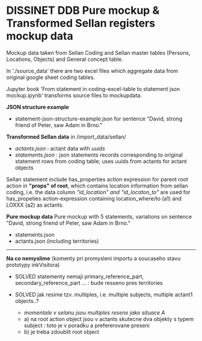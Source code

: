 # DISSINET DDB Pure mockup & Transformed Sellan registers mockup data
Mockup data taken from Sellan Coding and Sellan master tables (Persons, Locations, Objects) and General concept table.

In './source_data' there are two excel files which aggregate data from original google sheet coding tables.

Jupyter book 'From statement in coding-excel-table  to statement json mockup.ipynb' transforms source files to mockupdata.

__JSON structure example__
* statement-json-structure-example.json  for sentence "David, strong friend of Peter, saw Adam in Brno."

__Transformed Sellan data__  in  /import_data/sellan/
* *actants.json*  :  actant data with *uuids*
* *statements.json* : json statements records corresponding to original statement rows from coding table; uses uuids from actants for actant objects 

Sellan statement include has_properties action expression for parent root action in __"props" of root__, which contains location information from sellan coding, i.e.  the data column *"id_location" and "id_locaton_to"*  are used for has_propeties action-expression containing location_where/to (a1) and  LOXXX (a2)  as actants. 


__Pure mockup data__
Pure mockup with 5 statements, variations on sentence "David, strong friend of Peter, saw Adam in Brno."

* statements.json
* actants.json (including territories)


------------

__Na co nemyslime__
(komenty pri promysleni importu a soucaseho stavu prototypy inkVisitora)

* SOLVED statementy nemaji  primary_reference_part, secondary_reference_part ... : bude resseno pres territories

* SOLVED jak resime tzv. multiples, i.e. multiple subjects, multiple actant1 objects..?
  * *momentale v selanu jsou multiples resene jako situace A*
  * a) na root action object jsou v actants skutecne dva objekty s typem subject : toto je v poradku a prefererovane preseni
  * b) je treba zdoublit root object



  


